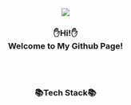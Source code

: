 <div align=center>
<img src="https://capsule-render.vercel.app/api?type=waving&color=auto&height=200&section=header&text=Jimin's%20Github&fontSize=90" />
</div>

<div align=center>
<h3>
✋Hi!✋<br/>
Welcome to My Github Page!
</h3>
</div>
<br/>
<br/>
<div align=center>
<h3>
📚Tech Stack📚
</h3>
</div>

